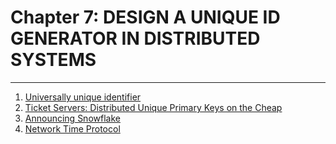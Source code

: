 # Chapter 7: DESIGN A UNIQUE ID GENERATOR IN DISTRIBUTED SYSTEMS

--- 

1. [Universally unique identifier](https://en.wikipedia.org/wiki/Universally_unique_identifier)
2. [Ticket Servers: Distributed Unique Primary Keys on the Cheap](https://code.flickr.net/2010/02/08/ticket-servers-distributed-unique-primary-keys-on-the-cheap/)
3. [Announcing Snowflake](https://blog.twitter.com/engineering/en_us/a/2010/announcing-snowflake)
4. [Network Time Protocol](https://en.wikipedia.org/wiki/Network_Time_Protocol)
